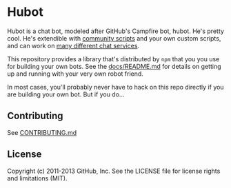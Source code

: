 # Hubot

Hubot is a chat bot, modeled after GitHub's Campfire bot, hubot. He's pretty cool. He's extendible with [community scripts](https://github.com/github/hubot-scripts) and your own custom scripts, and can work on [many different chat services](docs/adapters.md).

This repository provides a library that's distributed by `npm` that you
you use for building your own bots.  See the [docs/README.md](docs/README.md) for details on getting up and running with your very own robot friend.

In most cases, you'll probably never have to hack on this repo directly if you are building your own bot. But if you do...

## Contributing

See [CONTRIBUTING.md](CONTRIBUTING.md)

## License

Copyright (c) 2011-2013 GitHub, Inc. See the LICENSE file for license rights and
limitations (MIT).
